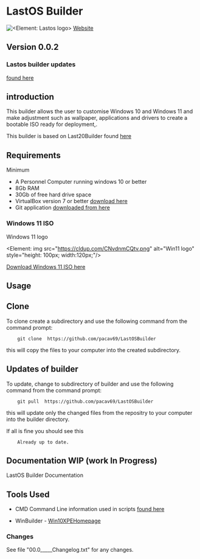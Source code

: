 # LastOS Builder

![<Element: Lastos logo>](<https://cldup.com/E21ACrr4ZJ.png?raw="true" width="100px"  height="100px">)
[Website ](http://www.lastos.org)

## Version 0.0.2

### Lastos builder updates

[found here](https://github.com/pacav69/lastosbuilder-updates)

 
## introduction

This builder allows the user to customise Windows 10 and Windows 11 and make
 adjustment such as wallpaper, applications and drivers to create a bootable ISO ready for deployment,\.

This builder is based on Last20Builder found [here](http://forum.lastos.org/index.php?threads/last20-ltsc-x64-2020-02.1866/)

## Requirements

Minimum

* A Personnel  Computer running windows 10 or better
* 8Gb RAM
* 30Gb of free hard drive space
* VirtualBox version 7 or better [download here](https://www.virtualbox.org/wiki/Downloads)
* Git application [downloaded from here](https://git-scm.com/downloads)

### Windows 11 ISO

Windows 11 logo

<Element: img src="https://cldup.com/CNvdnmCQtv.png" alt="Win11 logo" style="height: 100px; width:120px;"/>

[Download Windows 11 ISO here](https://www.microsoft.com/en-au/software-download/windows11/)


## Usage

## Clone

To clone create a subdirectory and use the following command from the command prompt:

        git clone  https://github.com/pacav69/LastOSBuilder

this will copy the files to your computer into the created subdirectory.

## Updates of builder

To update, change to subdirectory of builder and use the following command from the command prompt:

        git pull  https://github.com/pacav69/LastOSBuilder

this will update only the changed files from the repositry to your computer into the builder directory.

If all is fine you should see this

        Already up to date.

## Documentation WIP (work In Progress)

LastOS Builder Documentation

## Tools Used

* CMD Command Line information used in scripts [found here](https://ss64.com/nt/)

* WinBuilder - [Win10XPEHomepage](https://theoven.org/viewforum.php?f=14)

### Changes

See file "00.0_____Changelog.txt" for any changes.



